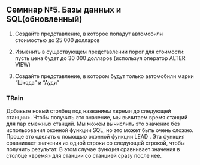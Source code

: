 ## Семинар №5. Базы данных и SQL(обновленный)

1.	Создайте представление, в которое попадут автомобили стоимостью  до 25 000 долларов

2.	Изменить в существующем представлении порог для стоимости: пусть цена будет до 30 000 долларов (используя оператор ALTER VIEW) 

3. 	Создайте представление, в котором будут только автомобили марки “Шкода” и “Ауди”

### TRain
Добавьте новый столбец под названием «время до следующей станции». Чтобы получить это значение, мы вычитаем время станций для пар смежных станций. Мы можем вычислить это значение без использования оконной функции SQL, но это может быть очень сложно. Проще это сделать с помощью оконной функции LEAD . Эта функция сравнивает значения из одной строки со следующей строкой, чтобы получить результат. В этом случае функция сравнивает значения в столбце «время» для станции со станцией сразу после нее.
